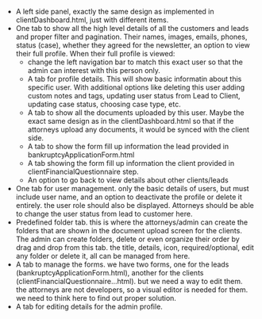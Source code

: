 - A left side panel, exactly the same design as implemented in clientDashboard.html, just with different items.
- One tab to show all the high level details of all the customers and leads and proper filter and pagination. Their names, images, emails, phones, status (case), whether they agreed for the newsletter, an option to view their full profile. When their full profile is viewed:
    - change the left navigation bar to match this exact user so that the admin can interest with this person only.
    - A tab for profile details. This will show basic informatin about this specific user. With additional options like deleting this user adding custom notes and tags, updating user status from Lead to Client, updating case status, choosing case type, etc.
    - A tab to show all the documents uploaded by this user. Maybe the exact same design as in the clientDashboard.html so that if the attorneys upload any documents, it would be synced with the client side.
    - A tab to show the form fill up information the lead provided in bankruptcyApplicationForm.html
    - A tab showing the form fill up information the client provided in clientFinancialQuestionnaire step.
    - An option to go back to view details about other clients/leads
- One tab for user management. only the basic details of users, but must include user name, and an option to deactivate the profile or delete it entirely. the user role should also be displayed. Attorneys should be able to change the user status from lead to customer here. 
- Predefined folder tab. this is where the attorneys/admin can create the folders that are shown in the document upload screen for the clients. The admin can create folders, delete or even organize their order by drag and drop from this tab. the title, details, icon, required/optional, edit any folder or delete it, all can be managed from here. 
- A tab to manage the forms. we have two forms, one for the leads (bankruptcyApplicationForm.html), another for the clients (clientFinancialQuestionnaire...html). but we need a way to edit them. the attorneys are not developers, so a visual editor is needed for them. we need to think here to find out proper solution.
- A tab for editing details for the admin profile. 